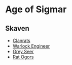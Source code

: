 # Age of Sigmar

## Skaven

- [Clanrats](./clanrats.md)
- [Warlock Engineer](./warlock_engineer.md)
- [Grey Seer](./grey_seer.md)
- [Rat Ogors](./rat_ogors.md)